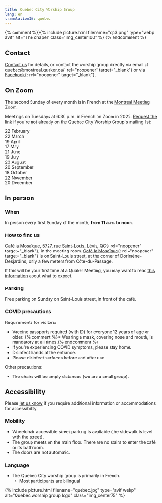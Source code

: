 ```yaml
---
title: Quebec City Worship Group
lang: en
translationID: quebec
---
```

{% comment %}}{% include picture.html filename="qc3.png" type="webp avif" alt="The chapel" class="img_center100" %}
{% endcomment %}

## Contact
[Contact us](/contact) for details, or contact the worship group directly via email at [quebec@montreal.quaker.ca](mailto:quebec@montreal.quaker.ca){: rel="noopener" target="_blank"} or via [Facebook](https://www.facebook.com/QuakersQuebecCanada/){: rel="noopener" target="_blank"}.

## On Zoom
The second Sunday of every month is in French at the [Montreal Meeting Zoom](/directions).

Meetings on Tuesdays at 6:30 p.m. in French on Zoom in 2022. [Request the link](mailto:quebec@montreal.quaker.ca) if you're not already on the Quebec City Worship Group's mailing list:

22 February  
22 March   
19 April  
17 May  
21 June  
19 July  
23 August  
20 September  
18 October  
22 November  
20 December  

## In person
### When
In person every first Sunday of the month, **from 11 a.m. to noon**.

### How to find us
[Café la Mosaïque, 5727, rue Saint-Louis, Lévis, QC](https://goo.gl/maps/HYYEYV92bwR3Wujp6){: rel="noopener" target="_blank"}, in the meeting room. [Café la Mosaïque](http://cafelamosaique.org/){: rel="noopener" target="_blank"} is on Saint-Louis street, at the corner of Dorimène-Desjardins, only a few meters from Côte-du-Passage.

If this will be your first time at a Quaker Meeting, you may want to read [this information](/about) about what to expect.

### Parking
Free parking on Sunday on Saint-Louis street, in front of the café.

### COVID precautions <span class="stanchor"><a name="precautions"></a></span>

Requirements for visitors:
* Vaccine passports required (with ID) for everyone 12 years of age or older.  {% comment %}* Wearing a mask, covering nose and mouth, is mandatory at all times.{% endcomment %}
* If you're experiencing COVID symptoms, please stay home.
* Disinfect hands at the entrance.
* Please disinfect surfaces before and after use.

Other precautions: 
* The chairs will be amply distanced (we are a small group).

## [Accessibility](/accessibility) <span class="stanchor"><a name="accessibility"></a></span>
Please [let us know](/contact) if you require additional information or accommodations for accessibility.

### Mobility
* Wheelchair accessible street parking is available (the sidewalk is level with the street).
* The group meets on the main floor. There are no stairs to enter the café or its bathroom.
* The doors are not automatic.

### Language
* The Quebec City worship group is primarily in French.
  * Most participants are bilingual

{% include picture.html filename="quebec.jpg" type="avif webp" alt="Quebec worship group logo" class="img_center75" %}
